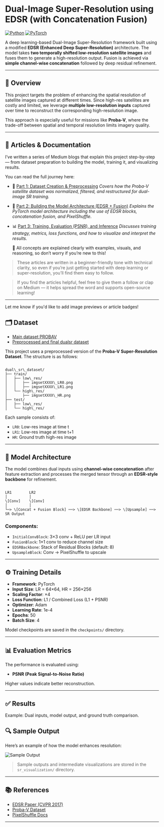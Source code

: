 # Dual-Image Super-Resolution using EDSR (with Concatenation Fusion)

[![Python](https://img.shields.io/badge/Python-3.8%2B-blue?logo=python)](https://www.python.org/)
[![PyTorch](https://img.shields.io/badge/PyTorch-1.12%2B-red?logo=pytorch)](https://pytorch.org/)


A deep learning-based Dual-Image Super-Resolution framework built using a modified **EDSR (Enhanced Deep Super-Resolution)** architecture. The model takes **two temporally shifted low-resolution satellite images** and fuses them to generate a high-resolution output. Fusion is achieved via **simple channel-wise concatenation** followed by deep residual refinement.

---

## 📖 Overview

This project targets the problem of enhancing the spatial resolution of satellite images captured at different times. Since high-res satellites are costly and limited, we leverage **multiple low-resolution inputs** captured over time to reconstruct the corresponding high-resolution image.

This approach is especially useful for missions like **Proba-V**, where the trade-off between spatial and temporal resolution limits imagery quality.

---

## 📝 Articles & Documentation

I’ve written a series of Medium blogs that explain this project step-by-step — from dataset preparation to building the model, training it, and visualizing results.

You can read the full journey here:

* 📄 [Part 1: Dataset Creation & Preprocessing](https://medium.com/@Phineouse/dual-image-super-resolution-for-high-resolution-optical-satellite-imagery-data-preprocessing-605fe123152e)
  *Covers how the Proba-V satellite dataset was normalized, filtered, and restructured for dual-image SR training.*

* 🧠 [Part 2: Building the Model Architecture (EDSR + Fusion)](https://medium.com/@Phineouse/dual-image-super-resolution-for-high-resolution-optical-satellite-imagery-model-building-3aa1a58993d1)
  *Explains the PyTorch model architecture including the use of EDSR blocks, concatenation fusion, and PixelShuffle.*

* 📊 [Part 3: Training, Evaluation (PSNR), and Inference](https://medium.com/@Phineouse/dual-image-super-resolution-for-high-resolution-optical-satellite-imagery-data-loader-class-and-f256e2679114)
  *Discusses training strategy, metrics, loss functions, and how to visualize and interpret the results.*
  
  📖 All concepts are explained clearly with examples, visuals, and reasoning, so don’t worry if you’re new to this!

> These articles are written in a beginner-friendly tone with technical clarity, so even if you’re just getting started with deep learning or super-resolution, you’ll find them easy to follow.

> If you find the articles helpful, feel free to give them a follow or clap on Medium — it helps spread the word and supports open-source learning!


---

Let me know if you'd like to add image previews or article badges!


## 🗂️ Dataset
* [Main dataset PROBAV](https://drive.google.com/file/d/1BAGjd5ScCXNF2Y6ffBUopUnctqVhLq8J/view)
* [Preprocessed and final dualsr dataset ](https://kelvins.esa.int/proba-v-super-resolution/data/)

This project uses a preprocessed version of the **Proba-V Super-Resolution Dataset**. The structure is as follows:

```

dual\_sr\_dataset/
├── train/
│   ├── low\_res/
│   │   ├── imgsetXXXX\_LR0.png
│   │   ├── imgsetXXXX\_LR1.png
│   └── high\_res/
│       ├── imgsetXXXX\_HR.png
├── test/
│   ├── low\_res/
│   └── high\_res/

```

Each sample consists of:
- `LR0`: Low-res image at time t
- `LR1`: Low-res image at time t+1
- `HR`: Ground truth high-res image

---

## 🧠 Model Architecture

The model combines dual inputs using **channel-wise concatenation** after feature extraction and processes the merged tensor through an **EDSR-style backbone** for refinement.

```

LR1        LR2
│          │
\[Conv]    \[Conv]
│          │
└─> \[Concat + Fusion Block] ──> \[EDSR Backbone] ──> \[Upsample] ──> SR Output

````

### Components:
- `InitialConvBlock`: 3×3 conv + ReLU per LR input
- `FusionBlock`: 1×1 conv to reduce channel size
- `EDSRBackbone`: Stack of Residual Blocks (default: 8)
- `UpsampleBlock`: Conv → PixelShuffle to upscale

---

## ⚙️ Training Details

- **Framework**: PyTorch  
- **Input Size**: LR = 64×64, HR = 256×256  
- **Scaling Factor**: ×4  
- **Loss Function**: L1 / Combined Loss (L1 + PSNR)  
- **Optimizer**: Adam  
- **Learning Rate**: 1e-4  
- **Epochs**: 50  
- **Batch Size**: 4  

Model checkpoints are saved in the `checkpoints/` directory.

---

## 📊 Evaluation Metrics

The performance is evaluated using:

- **PSNR (Peak Signal-to-Noise Ratio)**

Higher values indicate better reconstruction.

---

## ✅ Results

Example: Dual inputs, model output, and ground truth comparison.
## 🔍 Sample Output

Here’s an example of how the model enhances resolution:

![Sample Output](https://github.com/vnayakde/Dual-Image-Super-Resolution-for-High-Resolution-Optical-Satellite-Imagery/blob/main/e03bab5c-a2ba-47a4-bf61-3b6a421a929b.jpeg)


> Sample outputs and intermediate visualizations are stored in the `sr_visualization/` directory.

---

## 📚 References

* [EDSR Paper (CVPR 2017)](https://arxiv.org/abs/1707.02921)
* [Proba-V Dataset](https://kelvins.esa.int/proba-v-super-resolution/)
* [PixelShuffle Docs](https://pytorch.org/docs/stable/generated/torch.nn.PixelShuffle.html)

---


